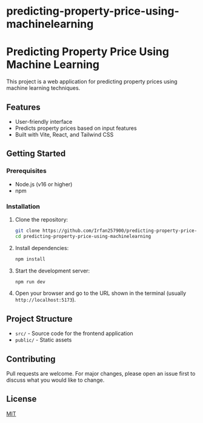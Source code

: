 # predicting-property-price-using-machinelearning
# Predicting Property Price Using Machine Learning

This project is a web application for predicting property prices using machine learning techniques.

## Features

- User-friendly interface
- Predicts property prices based on input features
- Built with Vite, React, and Tailwind CSS

## Getting Started

### Prerequisites

- Node.js (v16 or higher)
- npm

### Installation

1. Clone the repository:
   ```bash
   git clone https://github.com/Irfan257900/predicting-property-price-using-machinelearning.git
   cd predicting-property-price-using-machinelearning
   ```

2. Install dependencies:
   ```bash
   npm install
   ```

3. Start the development server:
   ```bash
   npm run dev
   ```

4. Open your browser and go to the URL shown in the terminal (usually `http://localhost:5173`).

## Project Structure

- `src/` - Source code for the frontend application
- `public/` - Static assets

## Contributing

Pull requests are welcome. For major changes, please open an issue first to discuss what you would like to change.

## License

[MIT](LICENSE)
